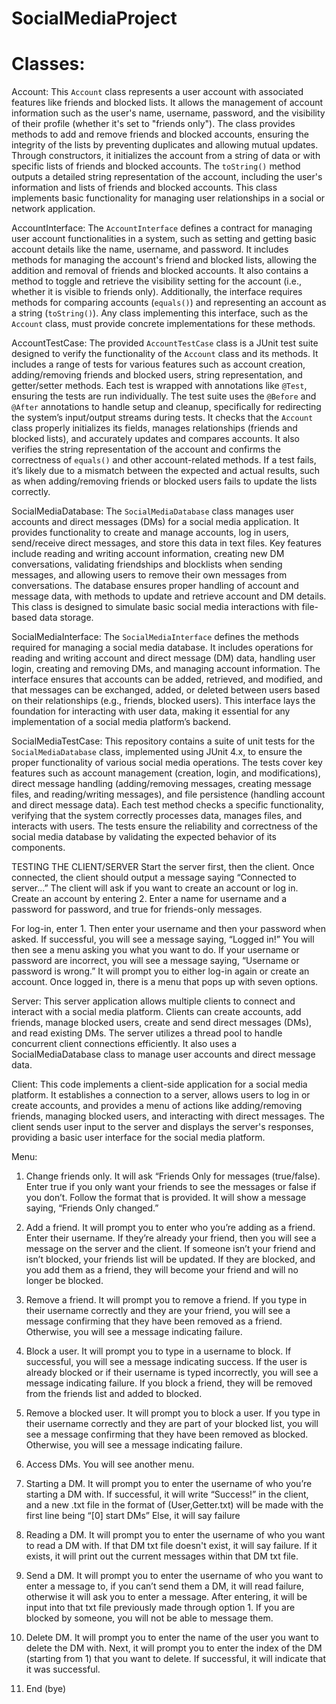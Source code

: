 # SocialMediaProject

# Classes:
Account: This `Account` class represents a user account with associated features like friends and blocked lists. It allows the management of account information such as the user's name, username, password, and the visibility of their profile (whether it's set to "friends only"). The class provides methods to add and remove friends and blocked accounts, ensuring the integrity of the lists by preventing duplicates and allowing mutual updates. Through constructors, it initializes the account from a string of data or with specific lists of friends and blocked accounts. The `toString()` method outputs a detailed string representation of the account, including the user's information and lists of friends and blocked accounts. This class implements basic functionality for managing user relationships in a social or network application.

AccountInterface: The `AccountInterface` defines a contract for managing user account functionalities in a system, such as setting and getting basic account details like the name, username, and password. It includes methods for managing the account's friend and blocked lists, allowing the addition and removal of friends and blocked accounts. It also contains a method to toggle and retrieve the visibility setting for the account (i.e., whether it is visible to friends only). Additionally, the interface requires methods for comparing accounts (`equals()`) and representing an account as a string (`toString()`). Any class implementing this interface, such as the `Account` class, must provide concrete implementations for these methods.

AccountTestCase: The provided `AccountTestCase` class is a JUnit test suite designed to verify the functionality of the `Account` class and its methods. It includes a range of tests for various features such as account creation, adding/removing friends and blocked users, string representation, and getter/setter methods. Each test is wrapped with annotations like `@Test`, ensuring the tests are run individually. The test suite uses the `@Before` and `@After` annotations to handle setup and cleanup, specifically for redirecting the system’s input/output streams during tests. It checks that the `Account` class properly initializes its fields, manages relationships (friends and blocked lists), and accurately updates and compares accounts. It also verifies the string representation of the account and confirms the correctness of `equals()` and other account-related methods. If a test fails, it’s likely due to a mismatch between the expected and actual results, such as when adding/removing friends or blocked users fails to update the lists correctly.

SocialMediaDatabase: The `SocialMediaDatabase` class manages user accounts and direct messages (DMs) for a social media application. It provides functionality to create and manage accounts, log in users, send/receive direct messages, and store this data in text files. Key features include reading and writing account information, creating new DM conversations, validating friendships and blocklists when sending messages, and allowing users to remove their own messages from conversations. The database ensures proper handling of account and message data, with methods to update and retrieve account and DM details. This class is designed to simulate basic social media interactions with file-based data storage.

SocialMediaInterface: The `SocialMediaInterface` defines the methods required for managing a social media database. It includes operations for reading and writing account and direct message (DM) data, handling user login, creating and removing DMs, and managing account information. The interface ensures that accounts can be added, retrieved, and modified, and that messages can be exchanged, added, or deleted between users based on their relationships (e.g., friends, blocked users). This interface lays the foundation for interacting with user data, making it essential for any implementation of a social media platform’s backend.

SocialMediaTestCase: This repository contains a suite of unit tests for the `SocialMediaDatabase` class, implemented using JUnit 4.x, to ensure the proper functionality of various social media operations. The tests cover key features such as account management (creation, login, and modifications), direct message handling (adding/removing messages, creating message files, and reading/writing messages), and file persistence (handling account and direct message data). Each test method checks a specific functionality, verifying that the system correctly processes data, manages files, and interacts with users. The tests ensure the reliability and correctness of the social media database by validating the expected behavior of its components.


TESTING THE CLIENT/SERVER
Start the server first, then the client. Once connected, the client should output a message saying “Connected to server...” The client will ask if you want to create an account or log in. Create an account by entering 2. Enter a name for username and a password for password, and true for friends-only messages.  

For log-in, enter 1. Then enter your username and then your password when asked. If successful, you will see a message saying, “Logged in!” You will then see a menu asking you what you want to do. If your username or password are incorrect, you will see a message saying, “Username or password is wrong.” It will prompt you to either log-in again or create an account. Once logged in, there is a menu that pops up with seven options.  

Server: This server application allows multiple clients to connect and interact with a social media platform. Clients can create accounts, add friends, manage blocked users, create and send direct messages (DMs), and read existing DMs. The server utilizes a thread pool to handle concurrent client connections efficiently. It also uses a SocialMediaDatabase class to manage user accounts and direct message data.

Client: This code implements a client-side application for a social media platform. It establishes a connection to a server, allows users to log in or create accounts, and provides a menu of actions like adding/removing friends, managing blocked users, and interacting with direct messages. The client sends user input to the server and displays the server's responses, providing a basic user interface for the social media platform.

Menu: 

1. Change friends only. It will ask “Friends Only for messages (true/false). Enter true if you only want your friends to see the messages or false if you don’t. Follow the format that is provided. It will show a message saying, “Friends Only changed.” 

2. Add a friend. It will prompt you to enter who you’re adding as a friend. Enter their username. If they’re already your friend, then you will see a message on the server and the client. If someone isn’t your friend and isn’t blocked, your friends list will be updated. If they are blocked, and you add them as a friend, they will become your friend and will no longer be blocked.  

3. Remove a friend. It will prompt you to remove a friend. If you type in their username correctly and they are your friend, you will see a message confirming that they have been removed as a friend. Otherwise, you will see a message indicating failure.  

4. Block a user. It will prompt you to type in a username to block. If successful, you will see a message indicating success. If the user is already blocked or if their username is typed incorrectly, you will see a message indicating failure. If you block a friend, they will be removed from the friends list and added to blocked.  

5. Remove a blocked user. It will prompt you to block a user. If you type in their username correctly and they are part of your blocked list, you will see a message confirming that they have been removed as blocked. Otherwise, you will see a message indicating failure. 

6. Access DMs. You will see another menu.  

  1. Starting a DM. It will prompt you to enter the username of who you’re starting a DM with. If successful, it will write “Success!” in the client, and a new .txt file in the format of (User,Getter.txt) will be made with the first line being “[0] start DMs” Else, it will say failure 

  2. Reading a DM. It will prompt you to enter the username of who you want to read a DM with. If that DM txt file doesn't exist, it will say failure. If it exists, it will print out the current messages within that DM txt file. 

  3. Send a DM. It will prompt you to enter the username of who you want to enter a message to, if you can’t send them a DM, it will read failure, otherwise it will ask you to enter a message. After entering, it will be input into that txt file previously made through option 1. If you are blocked by someone, you will not be able to message them. 

  4. Delete DM. It will prompt you to enter the name of the user you want to delete the DM with. Next, it will prompt you to enter the index of the DM (starting from 1) that you want to delete. If successful, it will indicate that it was successful.  

7. End (bye)
